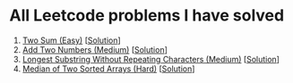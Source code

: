 # All Leetcode problems I have solved
1. [Two Sum (Easy)](https://leetcode.com/problems/two-sum/) \[[Solution](https://github.com/alyysaa/leet/blob/main/problems/TwoSum.cpp)\]
2. [Add Two Numbers (Medium)](https://leetcode.com/problems/add-two-numbers/) \[[Solution](https://github.com/alyysaa/leet/blob/main/problems/AddTwoNumbers.cpp)\]
3. [Longest Substring Without Repeating Characters (Medium)](https://leetcode.com/problems/longest-substring-without-repeating-characters/) \[[Solution](https://github.com/alyysaa/leet/blob/main/problems/LongestSubNoRepeats.cpp)\]
4. [Median of Two Sorted Arrays (Hard)](https://leetcode.com/problems/median-of-two-sorted-arrays/) \[[Solution](https://github.com/alyysaa/leet/blob/main/problems/SortedArrayMedian.cpp)\]